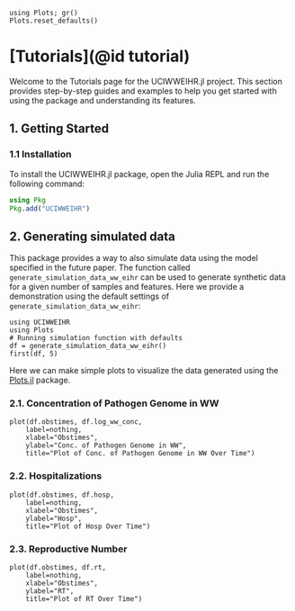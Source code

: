```@setup tutorial
using Plots; gr()
Plots.reset_defaults()
```
# [Tutorials](@id tutorial)

Welcome to the Tutorials page for the UCIWWEIHR.jl project. This section provides step-by-step guides and examples to help you get started with using the package and understanding its features.

## 1. Getting Started

### 1.1 Installation

To install the UCIWWEIHR.jl package, open the Julia REPL and run the following command:

``` julia
using Pkg
Pkg.add("UCIWWEIHR")
```

## 2. Generating simulated data

This package provides a way to also simulate data using the model specified in the future paper.  The function called `generate_simulation_data_ww_eihr` can be used to generate synthetic data for a given number of samples and features.  Here we provide a demonstration using the default settings of `generate_simulation_data_ww_eihr`:

``` @example tutorial
using UCIWWEIHR
using Plots
# Running simulation function with defaults
df = generate_simulation_data_ww_eihr()
first(df, 5)
```

Here we can make simple plots to visualize the data generated using the [Plots.jl](https://github.com/JuliaPlots/Plots.jl) package.

### 2.1. Concentration of Pathogen Genome in WW
```@example tutorial
plot(df.obstimes, df.log_ww_conc,
    label=nothing,
    xlabel="Obstimes", 
    ylabel="Conc. of Pathogen Genome in WW", 
    title="Plot of Conc. of Pathogen Genome in WW Over Time")
```

### 2.2. Hospitalizations
```@example tutorial
plot(df.obstimes, df.hosp, 
    label=nothing,
    xlabel="Obstimes", 
    ylabel="Hosp", 
    title="Plot of Hosp Over Time")
```

### 2.3. Reproductive Number
```@example tutorial
plot(df.obstimes, df.rt, 
    label=nothing,
    xlabel="Obstimes", 
    ylabel="RT", 
    title="Plot of RT Over Time")
```

